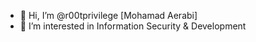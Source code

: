 - 👋 Hi, I’m @r00tprivilege [Mohamad Aerabi]
- 👀 I’m interested in Information Security & Development
<!------------------------------------------------------->

